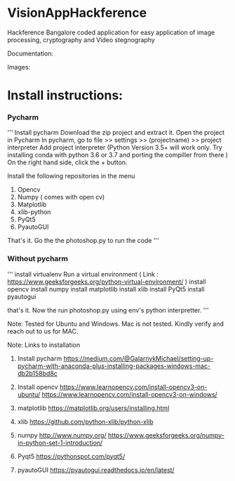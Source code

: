 # VisionAppHackference
Hackference Bangalore coded application for easy application of image processing, cryptography and Video stegnography


Documentation:




Images:




# Install instructions:

### Pycharm

'''
Install pycharm
Download the zip project and extract it.
Open the project in Pycharm
In pycharm, go to file >> settings >> (projectname) >> project interpreter
Add project interpreter (Python Version 3.5+ will work only. Try installing conda with python 3.6 or 3.7 and porting the compiller from there )
On the right hand side, click the + button.

Install the following repositories in the menu
1) Opencv
2) Numpy ( comes with open cv)
3) Matplotlib
4) xlib-python
5) PyQt5
6) PyautoGUI

That's it.
Go the the photoshop.py to run the code
'''

### Without pycharm

'''
install virtualenv
Run a virtual environment ( Link : https://www.geeksforgeeks.org/python-virtual-environment/ )
install opencv
install numpy
install matplotlib
install xlib
install PyQt5
install pyautogui

that's it. Now the run photoshop.py using env's python interpretter.
'''

Note: Tested for Ubuntu and Windows. Mac is not tested. Kindly verify and reach out to us for MAC.

Note: Links to installation
1) Install pycharm
https://medium.com/@GalarnykMichael/setting-up-pycharm-with-anaconda-plus-installing-packages-windows-mac-db2b158bd8c
2) Install opencv
https://www.learnopencv.com/install-opencv3-on-ubuntu/
https://www.learnopencv.com/install-opencv3-on-windows/

3) matplotlib
https://matplotlib.org/users/installing.html
4) xlib
https://github.com/python-xlib/python-xlib
5) numpy
http://www.numpy.org/
https://www.geeksforgeeks.org/numpy-in-python-set-1-introduction/
6) Pyqt5
https://pythonspot.com/pyqt5/
7) pyautoGUI
https://pyautogui.readthedocs.io/en/latest/



